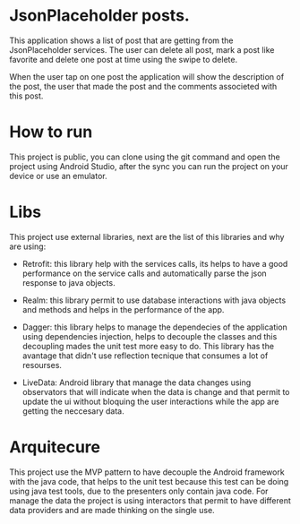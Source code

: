 # JsonPlaceholder posts.

This application shows a list of post that are getting from the JsonPlaceholder services. The user can delete all post, mark a post like favorite and delete one post at time using the swipe to delete.

When the user tap on one post the application will show the description of the post, the user that made the post and the comments associeted with this post.

# How to run
This project is public, you can clone using the git command and open the project using Android Studio, after the sync you can run the project on your device or use an emulator.

# Libs 
This project use external libraries, next are the list of this libraries and why are using:

* Retrofit: this library help with the services calls, its helps to have a good performance on the service calls and automatically parse the json response to java objects.

* Realm: this library permit to use database interactions with java objects and methods and helps in the performance of the app.

* Dagger: this library helps to manage the dependecies of the application using dependencies injection, helps to decouple the classes and this decoupling mades the unit test more easy to do. This library has the avantage that didn't use reflection tecnique that consumes a lot of resourses.

* LiveData: Android library that manage the data changes using observators that will indicate when the data is change and that permit to update the ui without bloquing the user interactions while the app are getting the neccesary data. 

# Arquitecure

This project use the MVP pattern to have decouple the Android framework with the java code, that helps to the unit test because this test can be doing using java test tools, due to the presenters only contain java code. For manage the data the project is using interactors that permit to have different data providers and are made thinking on the single use.